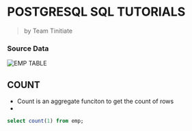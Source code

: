 # POSTGRESQL SQL TUTORIALS
> by Team Tinitiate

### Source Data
![EMP TABLE](emp.png)

## COUNT
* Count is an aggregate funciton to get the count of rows
* 
```sql
select count(1) from emp;
```
